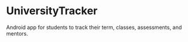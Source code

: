 # UniversityTracker

Android app for students to track their term, classes, assessments, and mentors.

